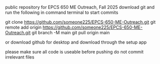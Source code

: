 public repository for EPCS 650 ME Outreach, Fall 2025
download git and run the following in command terminal to start commits

git clone https://github.com/someone225/EPCS-650-ME-Outreach.git
git remote add origin https://github.com/someone225/EPCS-650-ME-Outreach.git
git branch -M main
git pull origin main

or download github for desktop and download through the setup app


please make sure all code is useable before pushing
do not commit irrelevant files

